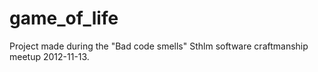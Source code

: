 game_of_life
============

Project made during the "Bad code smells" Sthlm software craftmanship meetup 2012-11-13. 